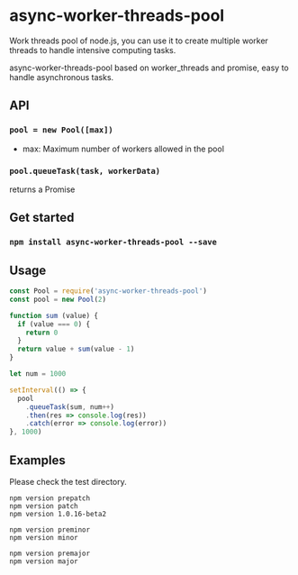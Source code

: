 # async-worker-threads-pool

Work threads pool of node.js, you can use it to create multiple worker threads to handle intensive computing tasks.

async-worker-threads-pool based on worker_threads and promise, easy to handle asynchronous tasks.

## API

### `pool = new Pool([max])`

- max: Maximum number of workers allowed in the pool

### `pool.queueTask(task, workerData)`

returns a Promise

## Get started

### `npm install async-worker-threads-pool --save`

## Usage

``` javascript
const Pool = require('async-worker-threads-pool')
const pool = new Pool(2)

function sum (value) {
  if (value === 0) {
    return 0
  }
  return value + sum(value - 1)
}

let num = 1000

setInterval(() => {
  pool
    .queueTask(sum, num++)
    .then(res => console.log(res))
    .catch(error => console.log(error))
}, 1000)
```

## Examples

Please check the test directory.

``` shell
npm version prepatch
npm version patch
npm version 1.0.16-beta2

npm version preminor
npm version minor

npm version premajor
npm version major
```